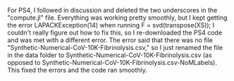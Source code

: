 For PS4, I followed in discussion and deleted the two underscores in the "compute.jl" file. Everything was working pretty smoothly, but I kept getting the error LAPACKException(14) when running 
      F = svd(transpose(XS));
I couldn't really figure out how to fix this, so I re-downloaded the PS4 code and was met with a different error. The error said that there was no file "Synthetic-Numerical-CoV-10K-Fibrinolysis.csv," so I just renamed the file in the data folder to Synthetic-Numerical-CoV-10K-Fibrinolysis.csv (as opposed to Synthetic-Numerical-CoV-10K-Fibrinolysis.csv-NoMLabels). This fixed the errors and the code ran smoothly. 